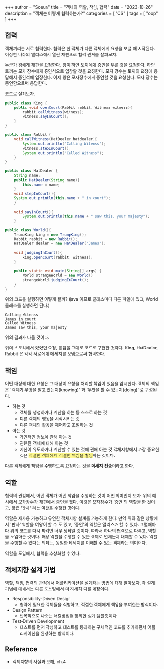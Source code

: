 +++
author = "Soeun"
title = "객체의 역할, 책임, 협력"
date = "2023-10-26"
description = "객체는 어떻게 협력하는가?"
categories = [
    "CS"
]
tags = [
    "oop"
]
+++

## 협력
객체끼리는 서로 협력한다. 협력은 한 객체가 다른 객체에게 요청을 보낼 때 시작된다. 이상한 나라의 앨리스에서 열린 재판으로 협력 관계를 살펴보자.

누군가 왕에게 재판을 요청한다. 왕이 하얀 토끼에게 증인을 부를 것을 요청한다. 하얀 토끼는 모자 장수에게 증인석으로 입장할 것을 요청한다. 모자 장수는 토끼의 요청에 응답해서 증인석에 입장한다. 이제 왕은 모자장수에게 증언할 것을 요청한다. 모자 장수는 증언함으로써 응답한다. 

코드로 살펴보자.
```java
public class King {  
    public void openCourt(Rabbit rabbit, Witness witness){  
        rabbit.callWitness(witness);  
        witness.sayInCourt();  
    }  
}

public class Rabbit {  
    void callWitness(HatDealer hatdealer){  
        System.out.println("Calling Witenss");  
        witness.stepInCourt();  
        System.out.println("Called Witness");  
    }  
}

public class HatDealer {  
    String name;  
    public HatDealer(String name){  
        this.name = name;  
    }
    void stepInCourt(){  
    System.out.println(this.name + " in court");  
	}  
  
	void sayInCourt(){  
	    System.out.println(this.name + " saw this, your majesty");  
	}

public class World(){
	TrumpKing king = new TrumpKing();  
	Rabbit rabbit = new Rabbit();  
	HatDealer dealer = new HatDealer("James");
	
	void judgingInCourt(){  
	    king.openCourt(rabbit, witness);  
	}  
	  
	public static void main(String[] args) {  
	    World strangeWorld = new World();  
	    strangeWorld.judgingInCourt();  
	}
}

```

위의 코드를 실행하면 어떻게 될까? (java 이므로 클래스마다 다른 파일에 있고, World 클래스를 실행하면 된다.) 
```text
Calling Witenss
James in court
Called Witness
James saw this, your majesty
```
위의 결과가 나올 것이다. 

위의 스토리에서 있었던 요청, 응답을 그대로 코드로 구현한 것이다. King, HatDealer, Rabbit 은 각각 서로에게 메세지를 보냄으로써 협력한다. 

## 책임

어떤 대상에 대한 요청은 그 대상이 요청을 처리할 책임이 있음을 암시한다. 객체의 책임은 '객체가 무엇을 알고 있는지(knowing)' 과 '무엇을 할 수 있는지(doing)' 로 구성된다. 
- 하는 것
	- 객체를 생성하거나 계산을 하는 등 스스로 하는 것
	- 다른 객체의 행동을 시작시키는 것
	- 다른 객체의 활동을 제어하고 조절하는 것
- 아는 것
	- 개인적인 정보에 관해 아는 것
	- 관련된 객체에 대해 아는 것
	- 자신이 유도하거나 계산할 수 있는 것에 관해 아는 것
객체지향에서 가장 중요한 것은 <span style="background:#fff88f">적절한 객체에게 적절한 책임을 할당</span>하는 것이다. 

다른 객체에게 책임을 수행하도록 요청하는 것을 **메세지 전송**이라고 한다. 

## 역할

협력의 관점에서, 어떤 객체가 어떤 책임을 수행하는 것이 어떤 의미인지 보자. 위의 예시에서 모자장수가 재판에서 증언을 했다. 이것은 모자장수가 '증언'의 역할을 한 것이고, 왕은 '판사' 라는 역할을 수행한 것이다. 

역할은 재사용 가능하고 유연한 객체지향 설계를 가능하게 한다. 만약 위와 같은 상황에서 '판사' 역할을 여왕이 할 수 도 있고, '증언'의 역할은 앨리스가 할 수 있다. 그럴때마다 위의 코드를 다시 짜려면 너무 낭비일 것이다. 따라서 하나의 협력으로 다루고, 역할을 도입하는 것이다. 해당 역할을 수행할 수 있는 객체로 언제든지 대체할 수 있다. 역할을 수행할 수 있다는 의미는, 동일한 메세지를 이해할 수 있는 객체라는 의미이다. 

역할을 도입해서, 협력을 추상화할 수 있다. 

## 객체지향 설계 기법
역할, 책임, 협력의 관점에서 어플리케이션을 설계하는 방법에 대해 알아보자. 각 설계 기법에 대해서는 다른 포스팅에서 더 자세히 다룰 예정이다. 

- Responsibility-Driven Design
	- 협력에 필요한 객체들을 식별하고, 적절한 객체에게 책임을 부여한는 방식이다. 
- Design Pattern
	- 반복적으로 나오는 해결방법을 정의한 설계 템플릿이다.
- Test-Driven Development
	- 테스트를 먼저 작성하고 테스트를 통과하는 구체적인 코드를 추가하면서 어플리케이션을 완성하는 방식이다. 



## Reference
- 객체지향의 사실과 오해, ch.4



